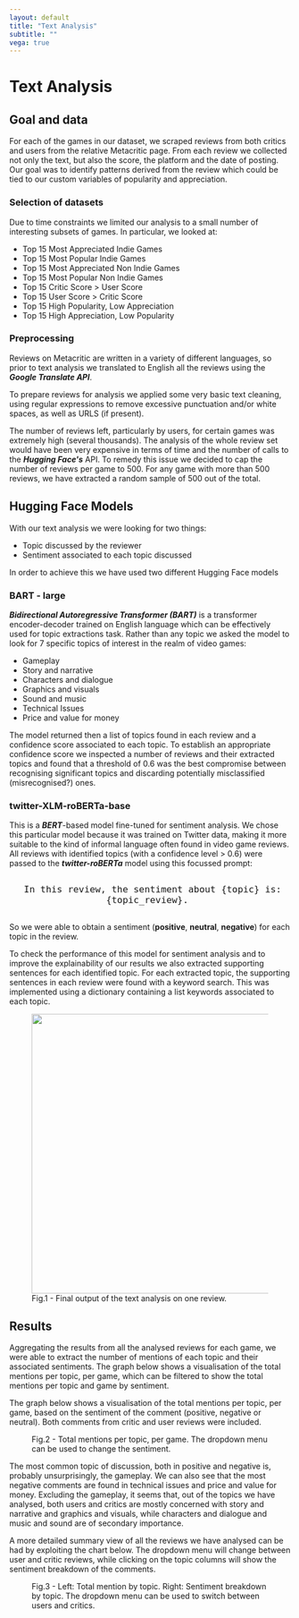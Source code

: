 ```yaml
---
layout: default
title: "Text Analysis"
subtitle: ""
vega: true
---
```


<h1 class = "full-width-wrapper superH1"> Text Analysis </h1>

## Goal and data

For each of the games in our dataset, we scraped reviews from both critics and users from the relative Metacritic page. From each review we collected not only the text, but also the score, the platform and the date of posting. Our goal was to identify patterns derived from the review which could be tied to our custom variables of popularity and appreciation.

### Selection of datasets

Due to time constraints we limited our analysis to a small number of interesting subsets of games. In particular, we looked at:

<ul class = "in_text_list">
  <li> Top 15 Most Appreciated Indie Games </li>
  <li> Top 15 Most Popular Indie Games </li>
  <li> Top 15 Most Appreciated Non Indie Games </li>
  <li> Top 15 Most Popular Non Indie Games </li>
  <li> Top 15 Critic Score > User Score </li>
  <li> Top 15 User Score > Critic Score </li>
  <li> Top 15 High Popularity, Low Appreciation </li>
  <li> Top 15 High Appreciation, Low Popularity </li>
</ul>



### Preprocessing

Reviews on Metacritic are written in a variety of different languages, so prior to text analysis we translated to English all the reviews using the ***Google Translate API***.

To prepare reviews for analysis we applied some very basic text cleaning, using regular expressions to remove excessive punctuation and/or white spaces, as well as URLS (if present).

The number of reviews left, particularly by users, for certain games was extremely high (several thousands). The analysis of the whole review set would have been very expensive in terms of time and the number of calls to the ***Hugging Face's*** API. To remedy this issue we decided to cap the number of reviews per game to 500. For any game with more than 500 reviews, we have extracted a random sample of 500 out of the total.


## Hugging Face Models

With our text analysis we were looking for two things:

<ul class = "in_text_list">
  <li> Topic discussed by the reviewer </li>
  <li> Sentiment associated to each topic discussed </li>
</ul>

In order to achieve this we have used two different Hugging Face models


### BART - large

***Bidirectional Autoregressive Transformer (BART)*** is a transformer encoder-decoder trained on English language which can be effectively used for topic extractions task. Rather than any topic we asked the model to look for 7 specific topics of interest in the realm of video games:

<ul class = "in_text_list">
  <li> Gameplay </li>
  <li> Story and narrative </li>
  <li> Characters and dialogue </li>
  <li> Graphics and visuals </li>
  <li> Sound and music </li>
  <li> Technical Issues </li>
  <li> Price and value for money </li>
</ul>

The model returned then a list of topics found in each review and a confidence score associated to each topic. To establish an appropriate confidence score we inspected a number of reviews and their extracted topics and found that a threshold of 0.6 was the best compromise between recognising significant topics and discarding potentially misclassified (misrecognised?) ones.

### twitter-XLM-roBERTa-base
This is a ***BERT***-based model fine-tuned for sentiment analysis. We chose this particular model because it was trained on Twitter data, making it more suitable to the kind of informal language often found in video game reviews.
All reviews with identified topics (with a confidence level > 0.6) were passed to the ***twitter-roBERTa*** model using this focussed prompt: 

<p style = "text-align: center; padding: 10px; font-size: 1.2rem;"> 
    <code> In this review, the sentiment about {topic} is: {topic_review}. </code>
</p> 

So we were able to obtain a sentiment (**positive**, **neutral**, **negative**) for each topic in the review.

To check the performance of this model for sentiment analysis and to improve the explainability of our results we also extracted supporting sentences for each identified topic. For each extracted topic, the supporting sentences in each review were found with a keyword search. This was implemented using a dictionary containing a list keywords associated to each topic.

<figure>
  <div class = "general_chartClass">
    <img src='assets/images/final output of the text analysis on one review.png' width = 500>
  </div>
  <figcaption class = "figcaption_class"> Fig.1 - Final output of the text analysis on one review. </figcaption>
</figure>


## Results

Aggregating the results from all the analysed reviews for each game, we were able to extract the number of mentions of each topic and their associated sentiments. The graph below shows a visualisation of the total mentions per topic, per game, which can be filtered to show the total mentions per topic and game by sentiment.

The graph below shows a visualisation of the total mentions per topic, per game, based on the sentiment of the comment (positive, negative or neutral). Both comments from critic and user reviews were included.

<figure>
  <div class = "general_chartClass">
    <vegachart schema-url="/g1-2025-website/assets/charts/AllReviews_countsAndSentiment.json"></vegachart>
  </div>
  <figcaption class = "figcaption_class"> Fig.2 - Total mentions per topic, per game. The dropdown menu can be used to change the sentiment. </figcaption>
</figure>

The most common topic of discussion, both in positive and negative is, probably unsurprisingly, the gameplay. We can also see that the most negative comments are found in technical issues and price and value for money. Excluding the gameplay, it seems that, out of the topics we have analysed, both users and critics are mostly concerned with story and narrative and graphics and visuals, while characters and dialogue and music and sound are of secondary importance.

A more detailed summary view of all the reviews we have analysed can be had by exploiting the chart below. The dropdown menu will change between user and critic reviews, while clicking on the topic columns will show the sentiment breakdown of the comments.

<figure>
  <div class = "general_chartClass">
    <vegachart schema-url="/g1-2025-website/assets/charts/emojiChart_wholeDataset.json"></vegachart>
  </div>
  <figcaption class = "figcaption_class"> Fig.3 - Left: Total mention by topic. Right: Sentiment breakdown by topic. The dropdown menu can be used to switch between users and critics. </figcaption>
</figure>




